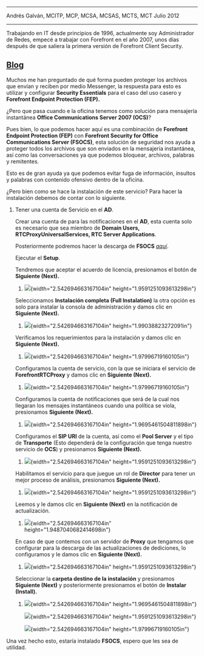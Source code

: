   -----------------------------------------------------------------------------------------------------------------------------------------------------------------------------------------------------------------------------------
  Andrés Galván, MCITP, MCP, MCSA, MCSAS, MCTS, MCT                                                                                                                                                                      Julio 2012
  ---------------------------------------------------------------------------------------------------------------------------------------------------------------------------------------------------------------------- ------------
  Trabajando en IT desde principios de 1996, actualmente soy Administrador de Redes, empecé a trabajar con Forefront en el año 2007, unos días después de que saliera la primera versión de Forefront Client Security.

  [Blog](http://agalvanff.wordpress.com/author/agalvanked/)
  -----------------------------------------------------------------------------------------------------------------------------------------------------------------------------------------------------------------------------------

Muchos me han preguntado de qué forma pueden proteger los archivos que
envían y reciben por medio Messenger, la respuesta para esto es utilizar
y configurar **Security Essentials** para el caso del uso casero y
**Forefront Endpoint Protection (FEP).**

¿Pero que pasa cuando e la oficina tenemos como solución para mensajería
instantánea **Office Communications Server 2007 (OCS)**?

Pues bien, lo que podemos hacer aquí es una combinación de **Forefront
Endpoint Protection (FEP)** con **Forefront Security for Office
Communications Server (FSOCS)**, esta solución de seguridad nos ayuda a
proteger todos los archivos que son enviados en la mensajería
instantánea, así como las conversaciones ya que podemos bloquear,
archivos, palabras y remitentes.

Esto es de gran ayuda ya que podemos evitar fuga de información,
insultos y palabras con contenido ofensivo dentro de la oficina.

¿Pero bien como se hace la instalación de este servicio? Para hacer la
instalación debemos de contar con lo siguiente.

1.  Tener una cuenta de Servicio en el **AD**.

    Crear una cuenta de para las notificaciones en el **AD**, esta
    cuenta solo es necesario que sea miembro de **Domain Users,
    RTCProxyUniversalServices, RTC Server Applications**.

    Posteriormente podremos hacer la descarga de **FSOCS**
    [*aquí*](http://technet.microsoft.com/en-us/forefront/cc514240).

    Ejecutar el **Setup**.

    Tendremos que aceptar el acuerdo de licencia, presionamos el botón
    de **Siguiente (Next).**

    1.  ![](./media/media/image1.png){width="2.542694663167104in"
        height="1.9591251093613298in"}

    Seleccionamos **Instalación completa (Full Instalation)** la otra
    opción es solo para instalar la consola de administración y damos
    clic en **Siguiente (Next).**

    1.  ![](./media/media/image2.png){width="2.542694663167104in"
        height="1.99038823272091in"}

    Verificamos los requerimientos para la instalación y damos clic en
    **Siguiente (Next).**

    1.  ![](./media/media/image3.png){width="2.542694663167104in"
        height="1.97996719160105in"}

    Configuramos la cuenta de servicio, con la que se iniciara el
    servicio de **ForefrontRTCProxy** y damos clic en
    **Siguiente (Next).**

    1.  ![](./media/media/image4.png){width="2.542694663167104in"
        height="1.97996719160105in"}

    Configuramos la cuenta de notificaciones que será de la cual nos
    llegaran los mensajes instantáneos cuando una política se viola,
    presionamos **Siguiente (Next).**

    1.  ![](./media/media/image5.png){width="2.542694663167104in"
        height="1.9695461504811898in"}

    Configuramos el **SIP URI** de la cuenta, así como el **Pool
    Server** y el tipo de **Transporte** (Esto dependerá de la
    configuración que tenga nuestro servicio de **OCS**) y presionamos
    **Siguiente (Next).**

    1.  ![](./media/media/image6.png){width="2.542694663167104in"
        height="1.9591251093613298in"}

    Habilitamos el servicio para que juegue un rol de **Director** para
    tener un mejor proceso de análisis, presionamos
    **Siguiente (Next).**

    1.  ![](./media/media/image7.png){width="2.542694663167104in"
        height="1.9591251093613298in"}

    Leemos y le damos clic en **Siguiente (Next)** en la notificación
    de actualización.

    1.  ![](./media/media/image8.png){width="2.542694663167104in"
        height="1.9487040682414698in"}

    En caso de que contemos con un servidor de **Proxy** que tengamos
    que configurar para la descarga de las actualizaciones de
    dediciones, lo configuramos y le damos clic en **Siguiente (Next).**

    1.  ![](./media/media/image9.png){width="2.542694663167104in"
        height="1.9591251093613298in"}

    Seleccionar la **carpeta destino de la instalación** y presionamos
    **Siguiente (Next)** y posteriormente presionamos el botón de
    **Instalar (Install).**

    1.  ![](./media/media/image10.png){width="2.542694663167104in"
        height="1.9695461504811898in"}

        ![](./media/media/image11.png){width="2.542694663167104in"
        height="1.9591251093613298in"}

        ![](./media/media/image12.png){width="2.542694663167104in"
        height="1.97996719160105in"}

Una vez hecho esto, estaría instalado **FSOCS**, espero que les sea de
utilidad.
